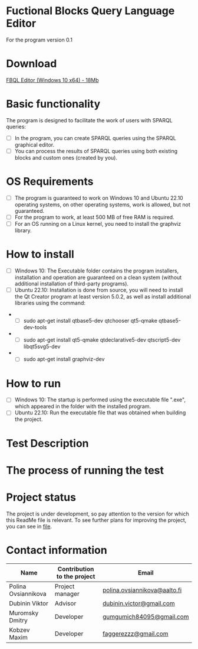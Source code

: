 # Fuctional Blocks Query Language Editor
For the program version 0.1

# Download
[FBQL Editor (Windows 10 x64) - 18Mb](https://github.com/FBQLEditor/FBQLEditor/raw/main/Executable/latest/FBQL%20Editor%20Setup.exe)

# Basic functionality
The program is designed to facilitate the work of users with SPARQL queries:
- [ ] In the program, you can create SPARQL queries using the SPARQL graphical editor.
- [ ] You can process the results of SPARQL queries using both existing blocks and custom ones (created by you).

# OS Requirements
- [ ] The program is guaranteed to work on Windows 10 and Ubuntu 22.10 operating systems, on other operating systems, work is allowed, but not guaranteed.
- [ ] For the program to work, at least 500 MB of free RAM is required.
- [ ] For an OS running on a Linux kernel, you need to install the graphviz library.

# How to install
- [ ] Windows 10: The Executable folder contains the program installers, installation and operation are guaranteed on a clean system (without additional installation of third-party programs).
- [ ] Ubuntu 22.10: Installation is done from source, you will need to install the Qt Creator program at least version 5.0.2, as well as install additional libraries using the command:
- - [ ] sudo apt-get install qtbase5-dev qtchooser qt5-qmake qtbase5-dev-tools
- - [ ] sudo apt-get install qt5-qmake qtdeclarative5-dev qtscript5-dev libqt5svg5-dev
- - [ ] sudo apt-get install graphviz-dev

# How to run
- [ ] Windows 10: The startup is performed using the executable file ".exe", which appeared in the folder with the installed program. 
- [ ] Ubuntu 22.10: Run the executable file that was obtained when building the project.

# Test Description

# The process of running the test

# Project status
The project is under development, so pay attention to the version for which this ReadMe file is relevant. To see further plans for improving the project, you can see in [file](https://github.com/FBQLEditor/FBQLEditor/blob/main/Tasks).

# Contact information
|Name|Contribution to the project|Email|
|---|---|---|
|Polina Ovsiannikova|Project manager|polina.ovsiannikova@aalto.fi|
|Dubinin Viktor|Advisor|dubinin.victor@gmail.com| 
|Muromsky Dmitry|Developer|gumgumich84095@gmail.com|
|Kobzev Maxim|Developer|faggerezzz@gmail.com|